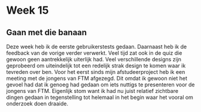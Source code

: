 # Week 15

## Gaan met die banaan

Deze week heb ik de eerste gebruikerstests gedaan. Daarnaast heb ik de feedback van de vorige verder verwerkt. Veel tijd zat ook in de quiz die gewoon geen aantrekkelijk uiterlijk had. Veel verschillende designs zijn geprobeerd om uiteindelijk tot een redelijk strak design te komen waar ik tevreden over ben. Voor het eerst sinds mijn afstudeerproject heb ik een meeting met de jongens van FTM afgezegd. Dit omdat ik gewoon niet het gevoel had dat ik genoeg had gedaan om iets nuttigs te presenteren voor de jongens van FTM. Eigenlijk stom want ik had nu juist relatief zichtbare dingen gedaan in tegenstelling tot helemaal in het begin waar het vooral om onderzoek doen draaide.
